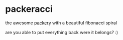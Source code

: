 # packeracci
the awesome <a href="http://packery.metafizzy.co">packery</a> with a beautiful fibonacci spiral

are you able to put everything back were it belongs? :) 
